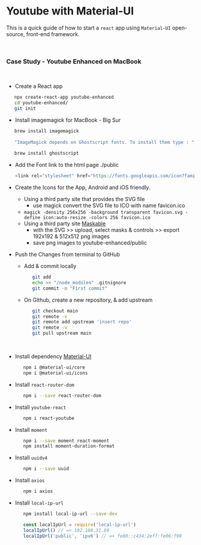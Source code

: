 # Youtube with Material-UI

This is a quick guide of how to start a `react` app using `Material-UI` open-source, front-end framework.

<br />

### Case Study - Youtube Enhanced on MacBook
<br />

  - Create a React app
   ```bash
      npx create-react-app youtube-enhanced
      cd youtube-enhanced/
      git init
   ```
  - Install imagemagick for MacBook - Big Sur 
   ```bash
      brew install imagemagick
         
      "ImageMagick depends on Ghostscript fonts. To install them type : "
         
      brew install ghostscript
   ````
  - Add the Font link to the html page ./public
    ```javascript
    <link rel="stylesheet" href="https://fonts.googleapis.com/icon?family=Material+Icons" />
    ```
  -   Create the Icons for the App, Android and iOS friendly.
       -  Using a third party site that provides the SVG file
          -  use magick convert the SVG file to ICO with name favicon.ico
         -    `
               magick -density 256x256 -background transparent favicon.svg -define icon:auto-resize -colors 256 favicon.ico
              ` 
       -  Using a third party site [Maskable](https://maskable.app/editor)
          - with the SVG >> upload, select masks & controls >> export 192x192 & 512x512 png images
          - save png images to youtube-enhanced/public

   - Push the Changes from terminal to GitHub
      - Add & commit locally
        ```bash
           git add
           echo >> "/node_modules" .gitnignore
           git commit -m "First commit"
        ```
      - On Github, create a new repository, & add upstream
         ```bash
            git checkout main
            git remote -v
            git remote add upstream 'insert repo'
            git remote -v
            git pull upstream main
         ```
   <br />

  - Install dependency [Material-UI](https://material-ui.com/getting-started/installation/)
      ```bash
         npm i @material-ui/core
         npm i @material-ui/icons
      ```
   - Install `react-router-dom`
      ```bash
         npm i --save react-router-dom
      ```
   - Install `youtube-react`
      ```bash
         npm i react-youtube
      ```
   - Install `moment`
      ```bash
         npm i --save moment react-moment
         npm install moment-duration-format
      ```
   - Install `uuidv4`
      ```bash
         npm i --save uuid
      ```
   - Install `axios`
      ```bash
         npm i axios
      ```
   - Install `local-ip-url`
      ```bash
         npm install local-ip-url --save-dev
      ```
      ```javascript
         const localIpUrl = require('local-ip-url')
         localIpUrl() // => 192.168.31.69
         localIpUrl('public', 'ipv6') // => fe80::c434:2eff:fe06:f90
      ```